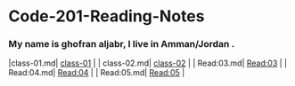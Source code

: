 # Code-201-Reading-Notes

### My name is ghofran aljabr, I live in Amman/Jordan .


|class-01.md|  [class-01](https://ghofranaljabr.github.io/reading-notes/class-01) |
| class-02.md|  [class-02](https://ghofranaljabr.github.io/reading-notes/class-02) |
| Read:03.md|  [Read:03](https://ghofranaljabr.github.io/reading-notes/Read:03b) |
| Read:04.md|  [Read:04](https://ghofranaljabr.github.io/Code-201-Reading-Notes/Read:04) |
| Read:05.md|  [Read:05](https://ghofranaljabr.github.io/Code-201-Reading-Notes/Read:05) |